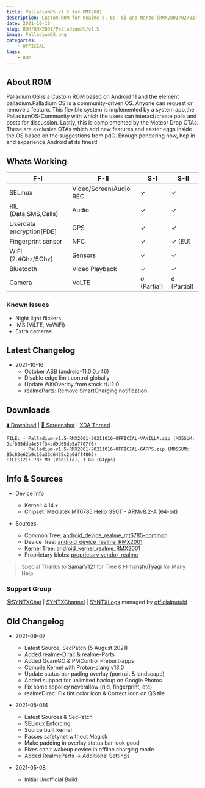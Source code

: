```yaml
---
title: PalladiumOS v1.5 for RMX2001
description: Custom ROM for Realme 6, 6s, 6i and Narzo (RMX2001/02/03)
date: 2021-10-16
slug: ROM/RMX2001/PalladiumOS/v1.5
image: PalladiumOS.png
categories:
    - OFFICIAL
tags:
    - ROM
---
```


## About ROM
Palladium OS is a Custom ROM based on Android 11 and the element palladium.Palladium OS is a community-driven OS. Anyone can request or remove a feature. This flexible system is implemented by a system app,the PalladiumOS-Community with which the users can interact/create polls and posts for discussion. Lastly, this is complemented by the Meteor Drop OTAs. These are exclusive OTAs which add new features and easter eggs inside the OS based on the suggestions from pdC. Enough pondering now, hop in and experience Android at its finest!

## Whats Working
F-I | F-II | S-I | S-II
---------|---------|---------|---------
SELinux | Video/Screen/Audio REC | ✓ | ✓
RIL (Data,SMS,Calls) | Audio | ✓ | ✓
Userdata encryption[FDE] | GPS | ✓ | ✓
Fingerprint sensor | NFC | ✓ | ✓ (EU)
WiFi (2.4Ghz/5Ghz) | Sensors | ✓ | ✓
Bluetooth | Video Playback | ✓ | ✓
Camera | VoLTE | ∂ (Partial) | ∂ (Partial)

### Known Issues
* Night light flickers
* IMS (ViLTE, VoWiFi)
* Extra cameras

## Latest Changelog
* 2021-10-16
  * October ASB (android-11.0.0_r46)
  * Disable edge limit control globally
  * Update WifiOverlay from stock rUI2.0
  * realmeParts: Remove SmartCharging notification

## Downloads
[⬇️ Download](https://www.pling.com/p/1513489/) | [🌆 Screenshot](https://t.me/SYNTXchannel/) | [XDA Thread](https://forum.xda-developers.com/t/rom-11-official-palladiumos-v1-5-16-10-2021.4273873/)

```
FILE: - Palladium-v1.5-RMX2001-20211016-OFFICIAL-VANILLA.zip (MD5SUM: 9cf865ddb4e57f34cd9d65db5a7707f6)
      - Palladium-v1.5-RMX2001-20211016-OFFICIAL-GAPPS.zip (MD5SUM: 85c83e62b9c16a33d6435c2a0dff4805)
FILESIZE: 703 MB (Vanilla), 1 GB (GApps)
```

## Info & Sources
* Device Info
  * Kernel: 4.14.x
  * Chipset: Mediatek MT6785 Helio G90T - ARMv8.2-A (64-bit)

* Sources
  * Common Tree: [android_device_realme_mt6785-common](https://github.com/officialputuid/android_device_realme_mt6785-common)
  * Device Tree: [android_device_realme_RMX2001](https://github.com/officialputuid/android_device_realme_RMX2001)
  * Kernel Tree: [android_kernel_realme_RMX2001](https://github.com/officialputuid/android_kernel_realme_RMX2001)
  * Proprietary blobs: [proprietary_vendor_realme](https://github.com/officialputuid/proprietary_vendor_realme)
>  Special Thanks to [SamarV121](https://github.com/SamarV-121) for Tree & [HimanshuTyagi](https://github.com/ManshuTyagi) for Many Help

### Support Group
[@SYNTXChat](https://t.me/SYNTXchat) | [SYNTXChannel](https://t.me/SYNTXchannel) | [SYNTXLogs](https://t.me/SYNTXlogs) managed by [officialputuid](https://t.me/officialputuid)

## Old Changelog
* 2021-09-07
  * Latest Source, SecPatch (5 August 2021)
  * Added realme-Dirac & realme-Parts
  * Added GcamGO & PMControl Prebuilt-apps
  * Compile Kernel with Proton-clang v13.0
  * Update status bar pading overlay (portrait & landscape)
  * Added support for unlimited backup on Google Photos
  * Fix some sepolicy neverallow (rild, fingerprint, etc)
  * realmeDirac: Fix tint color icon & Correct icon on QS tile

* 2021-05-014
  * Latest Sources & SecPatch
  * SELinux Enforcing
  * Source built kernel
  * Passes safetynet without Magisk
  * Make padding in overlay status bar look good
  * Fixes can't wakeup device in offline charging mode
  * Added RealmeParts → Additional Settings

* 2021-05-08
  * Initial Unofficial Build
